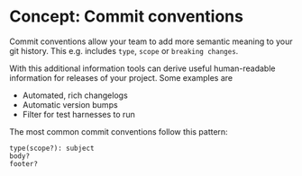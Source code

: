 # Concept: Commit conventions

Commit conventions allow your team to add more semantic meaning to your git history. This e.g. includes `type`, `scope` or `breaking changes`.

With this additional information tools can derive useful human-readable information for releases of your project. Some examples are

- Automated, rich changelogs
- Automatic version bumps
- Filter for test harnesses to run

The most common commit conventions follow this pattern:

```
type(scope?): subject
body?
footer?
```
